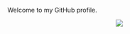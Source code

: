 Welcome to my GitHub profile.
<p align="center"> <img src="https://github-readme-stats.vercel.app/api?username=mac999&show_icons=true&theme=gotham&hide_title=true&hide_rank=true"/>
